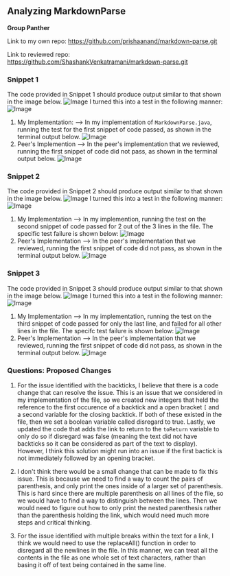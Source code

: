 ## Analyzing MarkdownParse 
**Group Panther** 

Link to my own repo: https://github.com/prishaanand/markdown-parse.git

Link to reviewed repo: https://github.com/ShashankVenkatramani/markdown-parse.git 

### Snippet 1
The code provided in Snippet 1 should produce output similar to that shown in the image below. 
![Image](expected1.png)
I turned this into a test in the following manner: 
![Image](testSnippet1.png)
1. My Implementation: --> In my implementation of `MarkdownParse.java`, running the test for the first snippet of code passed, as shown in the terminal output below. 
![Image](output1a.png)
2. Peer's Implemention --> In the peer's implementation that we reviewed, running the first snippet of code did not pass, as shown in the terminal output below. 
![Image](output1b.png)

### Snippet 2
The code provided in Snippet 2 should produce output similar to that shown in the image below. 
![Image](expected2.png)
I turned this into a test in the following manner: 
![Image](testSnippet2.png)
1. My Implementation --> In my implemention, running the test on the second snippet of code passed for 2 out of the 3 lines in the file. The specific test failure is shown below: 
![Image](output2a.png)
2. Peer's Implementation --> In the peer's implementation that we reviewed, running the first snippet of code did not pass, as shown in the terminal output below. 
![Image](output2b.png)

### Snippet 3
The code provided in Snippet 3 should produce output similar to that shown in the image below. 
![Image](expected3.png)
I turned this into a test in the following manner: 
![Image](testSnippet3.png)
1. My Implementation --> In my implementation, running the test on the third snippet of code passed for only the last line, and failed for all other lines in the file. The specifc test failure is shown below: 
![Image](output3a.png)
2. Peer's Implementation --> In the peer's implementation that we reviewed, running the first snippet of code did not pass, as shown in the terminal output below.
![Image](output3b.png)

### Questions: Proposed Changes
1. For the issue identified with the backticks, I believe that there is a code change that can resolve the issue. This is an issue that we considered in my implementation of the file, so we created new integers that held the reference to the first occurence of a backtick and a open bracket `[` and a second variable for the closing backtick. If both of these existed in the file, then we set a boolean variable called disregard to true. Lastly, we updated the code that adds the link to return to the `toReturn` variable to only do so if disregard was false (meaning the text did not have backticks so it can be considered as part of the text to display).
However, I think this solution might run into an issue if the first bactick is not immediately followed by an opening bracket. 

2. I don't think there would be a small change that can be made to fix this issue. This is because we need to find a way to count the pairs of parenthesis, and only print the ones inside of a larger set of parenthesis. This is hard since there are multiple parenthesis on all lines of the file, so we would have to find a way to distinguish between the lines. Then we would need to figure out how to only print the nested parenthesis rather than the parenthesis holding the link, which would need much more steps and critical thinking. 

3. For the issue identified with multiple breaks within the text for a link, I think we would need to use the replaceAll() function in order to disregard all the newlines in the file. In this manner, we can treat all the contents in the file as one whole set of text characters, rather than basing it off of text being contained in the same line. 

